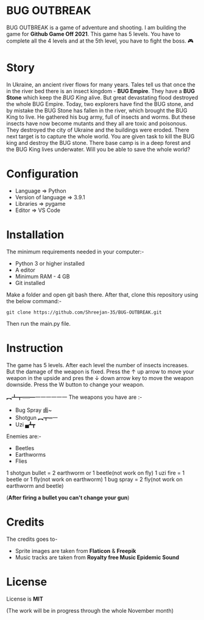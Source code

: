 # **BUG OUTBREAK**
BUG OUTBREAK is a game of adventure and shooting. I am building the game for **Github Game Off 2021**.
This game has 5 levels. You have to complete all the 4 levels and at the 5th level, you have to fight the boss.
🎮


# Story
In Ukraine, an ancient river flows for many years. Tales tell us that once the in the river bed there is an insect kingdom - **BUG Empire**. They have a **BUG Stone** which keep the *BUG King* alive. But  great devastating flood destroyed the whole BUG Empire. Today, two explorers have find the BUG stone, and by mistake the BUG Stone has fallen in the river, which brought the BUG King to live. He gathered his bug army, full of insects and worms. But these insects have now become mutants and they all are toxic and poisonous. They destroyed the city of Ukraine and the buildings were eroded. There next target is to capture the whole world. You are given task to kill the BUG king and destroy the BUG stone. There base camp is in a deep forest and the BUG King lives underwater.
Will you be able to save the whole world?

# Configuration
- Language => Python 
- Version of language => 3.9.1
- Libraries => pygame
- Editor => VS Code

# Installation
The minimum requirements needed in your computer:-
- Python 3 or higher installed
- A editor
- Minimum RAM - 4 GB
- Git installed

Make a folder and open git bash there. After that, clone this repository using the below command:- 

```
git clone https://github.com/Shreejan-35/BUG-OUTBREAK.git
```

Then run the main.py file.

# Instruction
The game has 5 levels. After each level the number of insects increases.
But the damage of the weapon is fixed.
Press the ↑ up arrow to move your weapon in the upside and pres the ↓ down arrow key to move the weapon downside. Press the W button to change your weapon.

︻┻┳══━一一一一一一
The weapons you have are :-
- Bug Spray 鹵~
- Shotgun ︻┳═一
- Uzi ▄┻┳

Enemies are:-
- Beetles 
- Earthworms 
- Flies 

1 shotgun bullet = 2 earthworm or 1 beetle(not work on fly)
1 uzi fire = 1 beetle or 1 fly(not work on earthworm)
1 bug spray = 2 fly(not work on earthworm and beetle)

(**After firing a bullet you can't change your gun**)

# Credits
The credits goes to-
- Sprite images are taken from **Flaticon** & **Freepik**
- Music tracks are taken from **Royalty free Music Epidemic Sound**
# License
License is **MIT**


(The work will be in progress through the whole November month)